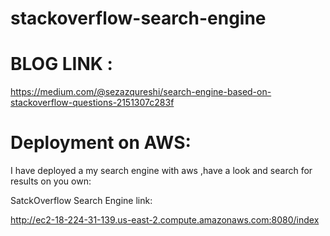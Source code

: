 # stackoverflow-search-engine

# BLOG LINK :
https://medium.com/@sezazqureshi/search-engine-based-on-stackoverflow-questions-2151307c283f

# Deployment on AWS:

I have deployed a my search engine with aws ,have a look and search for results on you own:

SatckOverflow Search Engine link:

http://ec2-18-224-31-139.us-east-2.compute.amazonaws.com:8080/index
